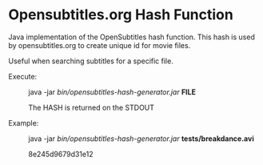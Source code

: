 # Opensubtitles.org Hash Function

Java implementation of the OpenSubtitles hash function. This hash is used by opensubtitles.org to create unique id
for movie files. 

Useful when searching subtitles for a specific file. 

<dl>
  <dt>Execute:</dt>
  <dd>
    <p>java -jar <i>bin/opensubtitles-hash-generator.jar</i> <b>FILE</b> </p>
    <p>The HASH is returned on the STDOUT</p>
  </dd>
  
  <dt>Example:</dt>
  <dd>
    <p>java -jar <i>bin/opensubtitles-hash-generator.jar</i> <b>tests/breakdance.avi</b> </p>
    <p>8e245d9679d31e12</p>
  </dd>
</dl>

